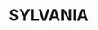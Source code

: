 ---
lastmod: '2025-04-06T06:05:20+00:00'
latitude: -34.01362
layout: suburb
longitude: 151.101891
postcode: '2224'
state: NSW
title: SYLVANIA
url: /nsw/sylvania/
---